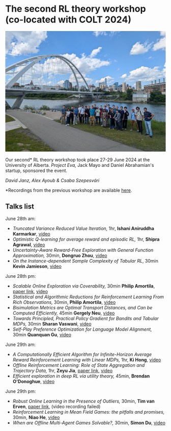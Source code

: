 # The second RL theory workshop (co-located with COLT 2024)

![Hiking photo](hiking-pic.jpg)

Our second\* RL theory workshop took place 27-29 June 2024 at the University of Alberta. *Project Eva,* Jack Mayo and Daniel Abrahamian's startup, sponsored the event.

*David Janz, Alex Ayoub & Csaba Szepesvári*

\*Recordings from the previous workshop are available [here](https://www.youtube.com/playlist?list=PLOtn0gtfk-RnuiDoj7oDP9LZ7pdOj5vtO).<br/>

## Talks list

June 28th am:
- *Truncated Variance Reduced Value Iteration,* 1hr, **Ishani Aniruddha Karmarkar**, [video](https://youtu.be/00GUPKciqJw)
- *Optimistic Q-learning for average reward and episodic RL,* 1hr, **Shipra Agrawal**, [video](https://youtu.be/bZpX78DyIFU)
- *Uncertainty-Aware Reward-Free Exploration with General Function Approximation,* 30min, **Dongruo Zhou**, [video](https://youtu.be/Rt1ObA8F30w)
- *On the Instance-dependent Sample Complexity of Tabular RL*, 30min **Kevin Jamieson**, [video](https://youtu.be/3jUnzscI8xg)

June 28th pm:
- *Scalable Online Exploration via Coverability,* 30min **Philip Amortila**, [paper link](https://arxiv.org/abs/2403.06571), [video](https://youtu.be/HMdAP9zGL4Q)
- *Statistical and Algorithmic Reductions for Reinforcement Learning From Rich Observations,* 30min, **Philip Amortila**, [video](https://youtu.be/nc6NZDLDCbw)
- *Bisimulation Metrics are Optimal Transport Distances, and Can be Computed Efficiently,* 45min **Gergely Neu**, [video](https://youtu.be/fdNQ_L5mWxI)
- *Towards Principled, Practical Policy Gradient for Bandits and Tabular MDPs,* 30min **Sharan Vaswani**, [video](https://youtu.be/7lWpCZl-E4E)
- *Self-Play Preference Optimization for Language Model Alignment,* 30min **Quanquan Gu**, [video]()

June 29th am:
- *A Computationally Efficient Algorithm for Infinite-Horizon Average Reward Reinforcement Learning with Linear MDPs,* 1hr, **Ki Hong**, [video](https://youtu.be/jCZC5j54fpM)
- *Offline Reinforcement Learning: Role of State Aggregation and Trajectory Data,* 1hr, **Zeyu Jia**, [paper link](https://arxiv.org/abs/2403.17091), [video](https://youtu.be/Mxf6hfWlJx4)
- *Efficient exploration in deep RL via utility theory,* 45min, **Brendan O'Donoghue**, [video](https://youtu.be/jCZC5j54fpM)

June 29th pm:
- *Robust Online Learning in the Presence of Outliers,* 30min, **Tim van Erven**, [paper link](https://arxiv.org/abs/2107.01881), (video recording failed)
- *Reinforcement Learning in Mean Field Games: the pitfalls and promises,* 30min, **Niao He**, [video](https://youtu.be/FxJky3PsuD4)
- *When are Offline Multi-Agent Games Solvable?,* 30min, **Simon Du**, [video](https://youtu.be/HWrxdSxh6PQ)
